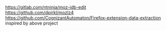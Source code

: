 https://gitlab.com/ntninja/moz-idb-edit
<br>
https://github.com/dpirkl/mozlz4
<br>
https://github.com/CognizantAutomaton/Firefox-extension-data-extraction
<br>
inspired by above project

